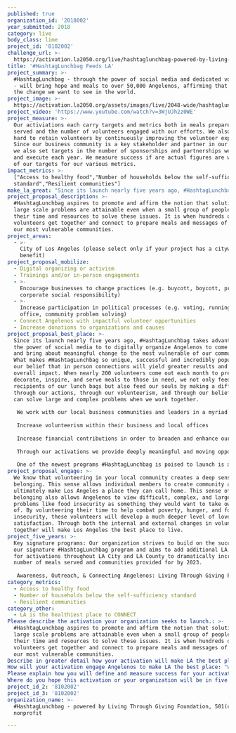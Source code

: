 ```yaml
---
published: true
organization_id: '2018002'
year_submitted: 2018
category: live
body_class: lime
project_id: '8102002'
challenge_url: >-
  https://activation.la2050.org/live/hashtaglunchbag-powered-by-living-through-giving-foundation-501c3-nonprofit/
title: '#HashtagLunchbag Feeds LA'
project_summary: >-
  #HashtagLunchbag - through the power of social media and dedicated volunteers
  - will bring hope and meals to over 50,000 Angelenos, affirming that we can be
  the change we want to see in the world.
project_image: >-
  https://activation.la2050.org/assets/images/live/2048-wide/hashtaglunchbag-powered-by-living-through-giving-foundation-501c3-nonprofit.jpg
project_video: 'https://www.youtube.com/watch?v=3WjUJh2z0WE'
project_measure: >-
  Our activiations each carry targets and metrics both in meals prepared and
  served and the number of volunteers engaged with our efforts. We also work
  hard to retain volunteers by continuously improving the volunteer experience.
  Since our business community is a key stakeholder and partner in our efforts,
  we also set targets in the number of sponsorships and partnerships we develop
  and execute each year. We measure success if are actual figures are within 90%
  of our targets for our various metrics.
impact_metrics: >-
  ["Access to healthy food","Number of households below the self-sufficiency
  standard","Resilient communities"]
make_la_great: "Since its launch nearly five years ago, #HashtagLunchbag takes advantage of the power of social media to to digitally organize Angelenos to come together and bring about meaningful change to the most vulnerable of our communities. What makes #HashtagLunchbag so unique, successful and incredibly popular is our belief that in person connections will yield greater results and greater overall impact. When nearly 200 volunteers come out each month to prepare, decorate, inspire, and serve meals to those in need, we not only feed the recipients of our lunch bags but also feed our souls by making a difference through our actions, through our volunteerism, and through our belief that we can solve large and complex problems when we work together.\r\n \r\n We work with our local business communities and leaders in a myriad of fields to bring awareness of the important work we perform. We provide businesses with a number of opportunities to engage in #HashtagLunchbag activations and encourage them to promote our efforts in alignment with their corporate social responsibilities. Such efforts are typically tied into two major elements:\r\n \r\n Increase volunteerism within their business and local offices\r\n \r\n Increase financial contributions in order to broaden and enhance our impact\r\n \r\n Through our activations we provide deeply meaningful and moving opportunities for volunteers to tackle large scale challenges like food insecurity. \r\n \r\n One of the newest programs #HashtagLunchbag is poised to launch is a voter registration component to increase voter turnout and participation within our volunteer groups. We believe that civic engagement is directly tied to an informed citizenry that is crucial in bringing about change to large scale and complex programs within our city and communities."
project_proposal_description: >-
  #HashtagLunchbag aspires to promote and affirm the notion that solutions to
  large scale problems are attainable even when a small group of people dedicate
  their time and resources to solve these issues. It is when hundreds of
  volunteers get together and connect to prepare meals and messages of hope to
  our most vulnerable communities.
project_areas:
  - >-
    City of Los Angeles (please select only if your project has a citywide
    benefit)
project_proposal_mobilize:
  - Digital organizing or activism
  - Trainings and/or in-person engagements
  - >-
    Encourage businesses to change practices (e.g. buycott, boycott, promote
    corporate social responsibility)
  - >-
    Increase participation in political processes (e.g. voting, running for
    office, community problem solving)
  - Connect Angelenos with impactful volunteer opportunities
  - Increase donations to organizations and causes
project_proposal_best_place: >-
  Since its launch nearly five years ago, #HashtagLunchbag takes advantage of
  the power of social media to to digitally organize Angelenos to come together
  and bring about meaningful change to the most vulnerable of our communities.
  What makes #HashtagLunchbag so unique, successful and incredibly popular is
  our belief that in person connections will yield greater results and greater
  overall impact. When nearly 200 volunteers come out each month to prepare,
  decorate, inspire, and serve meals to those in need, we not only feed the
  recipients of our lunch bags but also feed our souls by making a difference
  through our actions, through our volunteerism, and through our belief that we
  can solve large and complex problems when we work together.
   
   We work with our local business communities and leaders in a myriad of fields to bring awareness of the important work we perform. We provide businesses with a number of opportunities to engage in #HashtagLunchbag activations and encourage them to promote our efforts in alignment with their corporate social responsibilities. Such efforts are typically tied into two major elements:
   
   Increase volunteerism within their business and local offices
   
   Increase financial contributions in order to broaden and enhance our impact
   
   Through our activations we provide deeply meaningful and moving opportunities for volunteers to tackle large scale challenges like food insecurity. 
   
   One of the newest programs #HashtagLunchbag is poised to launch is a voter registration component to increase voter turnout and participation within our volunteer groups. We believe that civic engagement is directly tied to an informed citizenry that is crucial in bringing about change to large scale and complex programs within our city and communities.
project_proposal_engage: >-
  We know that volunteering in your local community creates a deep sense of
  belonging. This sense allows individual members to create community and
  ultimately make Los Angeles a place they can call home. This sense of
  belonging also allows Angelenos to view difficult, complex, and large scale
  problems like food insecurity as something they would want to take ownership
  of. By volunteering their time to help combat poverty, hunger, and food
  insecurity, these volunteers will develop a much deeper level of love and
  satisfaction. Through both the internal and external changes in volunteers, we
  together will make Los Angeles the best place to live.
project_five_years: >-
  Key signature programs: Our organization strives to build on the success of
  our signature #HashtagLunchbag program and aims to add additional LA locations
  for activations throughout LA City and LA County to dramatically increase the
  number of meals served and communities provided for by 2023.
   
   Awareness, Outreach, & Connecting Angelenos: Living Through Giving Foundation looks forward to enhance its current outreach and awareness strategies to increase the use of technology in order to deepen the engagement of Angelenos looking for ways to bring about change in their communities.
category_metrics:
  - Access to healthy food
  - Number of households below the self-sufficiency standard
  - Resilient communities
category_other:
  - LA is the healthiest place to CONNECT
Please describe the activation your organization seeks to launch.: >-
  #HashtagLunchbag aspires to promote and affirm the notion that solutions to
  large scale problems are attainable even when a small group of people dedicate
  their time and resources to solve these issues. It is when hundreds of
  volunteers get together and connect to prepare meals and messages of hope to
  our most vulnerable communities.
Describe in greater detail how your activation will make LA the best place?: "Since its launch nearly five years ago, #HashtagLunchbag takes advantage of the power of social media to to digitally organize Angelenos to come together and bring about meaningful change to the most vulnerable of our communities. What makes #HashtagLunchbag so unique, successful and incredibly popular is our belief that in person connections will yield greater results and greater overall impact. When nearly 200 volunteers come out each month to prepare, decorate, inspire, and serve meals to those in need, we not only feed the recipients of our lunch bags but also feed our souls by making a difference through our actions, through our volunteerism, and through  our belief that we can solve large and complex problems when we work together.\r\nWe work with our local business communities and leaders in a myriad of fields to bring awareness of the important work we perform. We provide businesses with a number of opportunities to engage in #HashtagLunchbag activations and encourage them to promote our efforts in alignment with their corporate social responsibilities. Such efforts are typically tied into two major elements:\r\nIncrease volunteerism within their business and local offices\r\nIncrease financial contributions in order to broaden and enhance our impact\r\nThrough our activations we provide deeply meaningful and moving opportunities for volunteers to tackle large scale challenges like food insecurity. \r\nOne of the newest programs #HashtagLunchbag is poised to launch is a voter registration component to increase voter turnout and participation within our volunteer groups. We believe that civic engagement is directly tied to an informed citizenry that is crucial in bringing about change to large scale and complex programs within our city and communities.  \r\n"
How will your activation engage Angelenos to make LA the best place: "We know that volunteering in your local community creates a deep sense of belonging. This sense allows individual members to create community and ultimately make Los Angeles a place they can call home. This sense of belonging also allows Angelenos to view difficult, complex, and large scale problems like food insecurity as something they would want to take ownership of. By volunteering their time to help combat poverty, hunger, and food insecurity, these volunteers will develop a much deeper level of love and satisfaction. Through both the internal and external changes in volunteers, we together will make Los Angeles the best place to live.\r\n"
Please explain how you will define and measure success for your activation.: "Our activiations each carry targets and metrics both in meals prepared and served and the number of volunteers engaged with our efforts. We also work hard to retain volunteers by continuously improving the volunteer experience. Since our business community is a key stakeholder and partner in our efforts, we also set targets in the number of sponsorships and partnerships we develop and execute each year. We measure success if are actual figures are within 90% of our targets for our various metrics. \r\n"
Where do you hope this activation or your organization will be in five years?: "Key signature programs: Our organization strives to build on the success of our signature #HashtagLunchbag program and aims to add additional LA locations for activations throughout LA City and LA County to dramatically increase the number of meals served and communities provided for by 2023.\r\nAwareness, Outreach, & Connecting Angelenos: Living Through Giving Foundation looks forward to enhance its current outreach and awareness strategies to increase the use of technology in order to deepen the engagement of Angelenos looking for ways to bring about change in their communities.  \r\n"
project_id_2: '8102002'
project_id_3: '8102002'
organization_name: >-
  #HashtagLunchbag - powered by Living Through Giving Foundation, 501(c)3
  nonprofit

---
```


